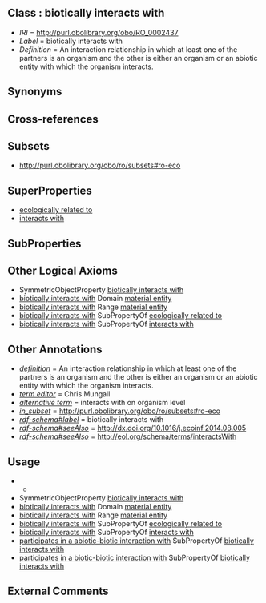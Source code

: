 
## Class : biotically interacts with

 * *IRI* = http://purl.obolibrary.org/obo/RO_0002437
 * *Label* = biotically interacts with
 * *Definition* = An interaction relationship in which at least one of the partners is an organism and the other is either an organism or an abiotic entity with which the organism interacts.

## Synonyms


## Cross-references


## Subsets

 * http://purl.obolibrary.org/obo/ro/subsets#ro-eco

## SuperProperties

 * [ecologically related to](../../RO/21/RO_0002321.md)
 * [interacts with](../../RO/34/RO_0002434.md)

## SubProperties


## Other Logical Axioms

 * SymmetricObjectProperty [biotically interacts with](../../RO/37/RO_0002437.md)
 * [biotically interacts with](../../RO/37/RO_0002437.md) Domain [material entity](../../BFO/40/BFO_0000040.md)
 * [biotically interacts with](../../RO/37/RO_0002437.md) Range [material entity](../../BFO/40/BFO_0000040.md)
 * [biotically interacts with](../../RO/37/RO_0002437.md) SubPropertyOf [ecologically related to](../../RO/21/RO_0002321.md)
 * [biotically interacts with](../../RO/37/RO_0002437.md) SubPropertyOf [interacts with](../../RO/34/RO_0002434.md)

## Other Annotations

 * *[definition](../../IAO/15/IAO_0000115.md)* = An interaction relationship in which at least one of the partners is an organism and the other is either an organism or an abiotic entity with which the organism interacts.
 * *[term editor](../../IAO/17/IAO_0000117.md)* = Chris Mungall
 * *[alternative term](../../IAO/18/IAO_0000118.md)* = interacts with on organism level
 * *[in_subset](../../et/oboInOwl#inSubset.md)* = http://purl.obolibrary.org/obo/ro/subsets#ro-eco
 * *[rdf-schema#label](../../el/rdf-schema#label.md)* = biotically interacts with
 * *[rdf-schema#seeAlso](../../so/rdf-schema#seeAlso.md)* = http://dx.doi.org/10.1016/j.ecoinf.2014.08.005
 * *[rdf-schema#seeAlso](../../so/rdf-schema#seeAlso.md)* = http://eol.org/schema/terms/interactsWith

## Usage

 * -
 * SymmetricObjectProperty [biotically interacts with](../../RO/37/RO_0002437.md)
 * [biotically interacts with](../../RO/37/RO_0002437.md) Domain [material entity](../../BFO/40/BFO_0000040.md)
 * [biotically interacts with](../../RO/37/RO_0002437.md) Range [material entity](../../BFO/40/BFO_0000040.md)
 * [biotically interacts with](../../RO/37/RO_0002437.md) SubPropertyOf [ecologically related to](../../RO/21/RO_0002321.md)
 * [biotically interacts with](../../RO/37/RO_0002437.md) SubPropertyOf [interacts with](../../RO/34/RO_0002434.md)
 * [participates in a abiotic-biotic interaction with](../../RO/46/RO_0002446.md) SubPropertyOf [biotically interacts with](../../RO/37/RO_0002437.md)
 * [participates in a biotic-biotic interaction with](../../RO/74/RO_0002574.md) SubPropertyOf [biotically interacts with](../../RO/37/RO_0002437.md)

## External Comments

